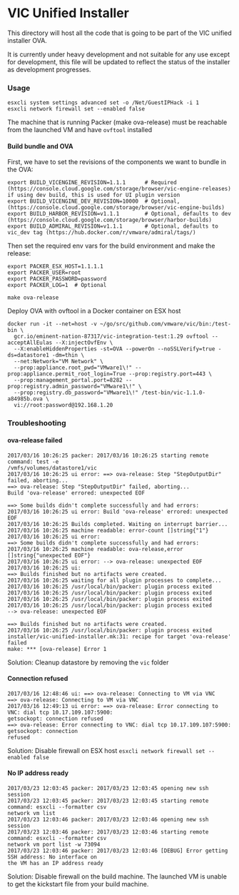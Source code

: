 # VIC Unified Installer

This directory will host all the code that is going to be part of the VIC unified installer OVA.

It is currently under heavy development and not suitable for any use except for development, this file will be updated to reflect the status of the installer as development progresses.

### Usage

```
esxcli system settings advanced set -o /Net/GuestIPHack -i 1
esxcli network firewall set --enabled false
```

The machine that is running Packer (make ova-release) must be reachable from the launched VM and
have `ovftool` installed

#### Build bundle and OVA

First, we have to set the revisions of the components we want to bundle in the OVA:

```
export BUILD_VICENGINE_REVISION=1.1.1      # Required (https://console.cloud.google.com/storage/browser/vic-engine-releases) if using dev build, this is used for UI plugin version
export BUILD_VICENGINE_DEV_REVISION=10000  # Optional, (https://console.cloud.google.com/storage/browser/vic-engine-builds)
export BUILD_HARBOR_REVISION=v1.1.1        # Optional, defaults to dev (https://console.cloud.google.com/storage/browser/harbor-builds)
export BUILD_ADMIRAL_REVISION=v1.1.1       # Optional, defaults to vic_dev tag (https://hub.docker.com/r/vmware/admiral/tags/)
```

Then set the required env vars for the build environment and make the release:

```
export PACKER_ESX_HOST=1.1.1.1
export PACKER_USER=root
export PACKER_PASSWORD=password
export PACKER_LOG=1  # Optional

make ova-release
```

Deploy OVA with ovftool in a Docker container on ESX host
```
docker run -it --net=host -v ~/go/src/github.com/vmware/vic/bin:/test-bin \
  gcr.io/eminent-nation-87317/vic-integration-test:1.29 ovftool --acceptAllEulas --X:injectOvfEnv \
  --X:enableHiddenProperties -st=OVA --powerOn --noSSLVerify=true -ds=datastore1 -dm=thin \
  --net:Network="VM Network" \
  --prop:appliance.root_pwd="VMware1\!" --prop:appliance.permit_root_login=True --prop:registry.port=443 \
  --prop:management_portal.port=8282 --prop:registry.admin_password="VMware1\!" \
  --prop:registry.db_password="VMware1\!" /test-bin/vic-1.1.0-a84985b.ova \
  vi://root:password@192.168.1.20
```

### Troubleshooting

#### ova-release failed

```
2017/03/16 10:26:25 packer: 2017/03/16 10:26:25 starting remote command: test -e
/vmfs/volumes/datastore1/vic
2017/03/16 10:26:25 ui error: ==> ova-release: Step "StepOutputDir" failed, aborting...
==> ova-release: Step "StepOutputDir" failed, aborting...
Build 'ova-release' errored: unexpected EOF

==> Some builds didn't complete successfully and had errors:
2017/03/16 10:26:25 ui error: Build 'ova-release' errored: unexpected EOF
2017/03/16 10:26:25 Builds completed. Waiting on interrupt barrier...
2017/03/16 10:26:25 machine readable: error-count []string{"1"}
2017/03/16 10:26:25 ui error:
==> Some builds didn't complete successfully and had errors:
2017/03/16 10:26:25 machine readable: ova-release,error []string{"unexpected EOF"}
2017/03/16 10:26:25 ui error: --> ova-release: unexpected EOF
2017/03/16 10:26:25 ui:
==> Builds finished but no artifacts were created.
2017/03/16 10:26:25 waiting for all plugin processes to complete...
2017/03/16 10:26:25 /usr/local/bin/packer: plugin process exited
2017/03/16 10:26:25 /usr/local/bin/packer: plugin process exited
2017/03/16 10:26:25 /usr/local/bin/packer: plugin process exited
2017/03/16 10:26:25 /usr/local/bin/packer: plugin process exited
--> ova-release: unexpected EOF

==> Builds finished but no artifacts were created.
2017/03/16 10:26:25 /usr/local/bin/packer: plugin process exited
installer/vic-unified-installer.mk:31: recipe for target 'ova-release' failed
make: *** [ova-release] Error 1
```

Solution: Cleanup datastore by removing the `vic` folder


#### Connection refused

```
2017/03/16 12:48:46 ui: ==> ova-release: Connecting to VM via VNC
==> ova-release: Connecting to VM via VNC
2017/03/16 12:49:13 ui error: ==> ova-release: Error connecting to VNC: dial tcp 10.17.109.107:5900:
getsockopt: connection refused
==> ova-release: Error connecting to VNC: dial tcp 10.17.109.107:5900: getsockopt: connection
refused
```

Solution: Disable firewall on ESX host `esxcli network firewall set --enabled false`

#### No IP address ready

```
2017/03/23 12:03:45 packer: 2017/03/23 12:03:45 opening new ssh session
2017/03/23 12:03:45 packer: 2017/03/23 12:03:45 starting remote command: esxcli --formatter csv
network vm list
2017/03/23 12:03:46 packer: 2017/03/23 12:03:46 opening new ssh session
2017/03/23 12:03:46 packer: 2017/03/23 12:03:46 starting remote command: esxcli --formatter csv
network vm port list -w 73094
2017/03/23 12:03:46 packer: 2017/03/23 12:03:46 [DEBUG] Error getting SSH address: No interface on
the VM has an IP address ready
```

Solution: Disable firewall on the build machine. The launched VM is unable to get the kickstart file
from your build machine.
